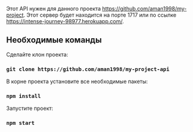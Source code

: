 Этот API нужен для данного проекта https://github.com/aman1998/my-project. Этот сервер будет находится на порте 1717 или по ссылке https://intense-journey-98977.herokuapp.com/.

## Необходимые команды

Сделайте клон проекта:

 ### `git clone https://github.com/aman1998/my-project-api`

В корне проекта установите все необходимые пакеты:

### `npm install`

Запустите проект:

### `npm start`
